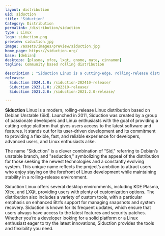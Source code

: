 ```yaml
---
layout: distribution
uid: siduction  
title: 'Siduction'
Category: Distribution
permalink: /distribution/siduction
type : Linux
logo: siduction.png
preview: siduction.jpg
image: /assets/images/preview/siduction.jpg
home_page: https://siduction.org/
base: [debian]
desktops: [plasma, xfce, lxqt, gnome, mate, cinnamon]
tagline: Community based rolling distribution

description : "Siduction Linux is a cutting-edge, rolling-release distro based on Debian Unstable. Stay updated with the latest news, features, and innovations from the Siduction community."
releases:
  Siduction 2024.1.0: /siduction-202410-release/
  Siduction 2023.1.0: /202310-release/
  Siduction 2021.2.0: /siduction-2021.2.0-release/

---
```


**Siduction** Linux is a modern, rolling-release Linux distribution based on Debian Unstable (Sid). Launched in 2011, Siduction was created by a group of passionate developers and Linux enthusiasts with the goal of providing a cutting-edge platform that gives users access to the latest software and features. It stands out for its user-driven development and its commitment to providing a flexible, fast, and reliable experience for developers, advanced users, and Linux enthusiasts alike.

The name "Siduction" is a clever combination of "Sid," referring to Debian’s unstable branch, and "seduction," symbolizing the appeal of the distribution for those seeking the newest technologies and a constantly evolving system. This unique name reflects the project’s ambition to attract users who enjoy staying on the forefront of Linux development while maintaining stability in a rolling-release environment.

Siduction Linux offers several desktop environments, including KDE Plasma, Xfce, and LXQt, providing users with plenty of customization options. The distribution also includes a variety of custom tools, with a particular emphasis on enhanced Btrfs support for managing snapshots and system recovery. Siduction is known for its frequent updates, which ensure that users always have access to the latest features and security patches. Whether you’re a developer looking for a solid platform or a Linux enthusiast eager to try the latest innovations, Siduction provides the tools and flexibility you need.